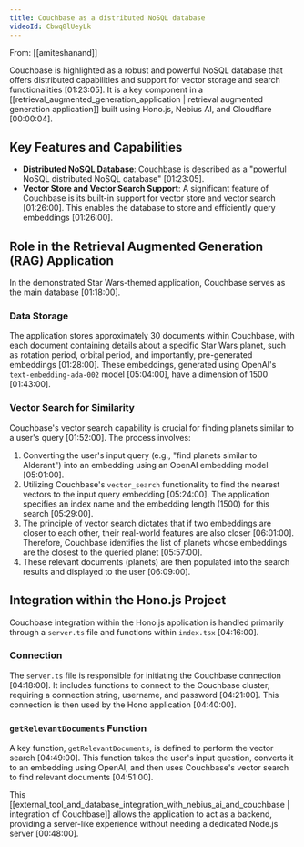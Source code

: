 ```yaml
---
title: Couchbase as a distributed NoSQL database
videoId: Cbwq8lUeyLk
---
```


From: [[amiteshanand]] <br/> 

Couchbase is highlighted as a robust and powerful NoSQL database that offers distributed capabilities and support for vector storage and search functionalities <a class="yt-timestamp" data-t="01:23:05">[01:23:05]</a>. It is a key component in a [[retrieval_augmented_generation_application | retrieval augmented generation application]] built using Hono.js, Nebius AI, and Cloudflare <a class="yt-timestamp" data-t="00:00:04">[00:00:04]</a>.

## Key Features and Capabilities

*   **Distributed NoSQL Database**: Couchbase is described as a "powerful NoSQL distributed NoSQL database" <a class="yt-timestamp" data-t="01:23:05">[01:23:05]</a>.
*   **Vector Store and Vector Search Support**: A significant feature of Couchbase is its built-in support for vector store and vector search <a class="yt-timestamp" data-t="01:26:00">[01:26:00]</a>. This enables the database to store and efficiently query embeddings <a class="yt-timestamp" data-t="01:26:00">[01:26:00]</a>.

## Role in the Retrieval Augmented Generation (RAG) Application

In the demonstrated Star Wars-themed application, Couchbase serves as the main database <a class="yt-timestamp" data-t="01:18:00">[01:18:00]</a>.

### Data Storage
The application stores approximately 30 documents within Couchbase, with each document containing details about a specific Star Wars planet, such as rotation period, orbital period, and importantly, pre-generated embeddings <a class="yt-timestamp" data-t="01:28:00">[01:28:00]</a>. These embeddings, generated using OpenAI's `text-embedding-ada-002` model <a class="yt-timestamp" data-t="05:04:00">[05:04:00]</a>, have a dimension of 1500 <a class="yt-timestamp" data-t="01:43:00">[01:43:00]</a>.

### Vector Search for Similarity
Couchbase's vector search capability is crucial for finding planets similar to a user's query <a class="yt-timestamp" data-t="01:52:00">[01:52:00]</a>.
The process involves:
1.  Converting the user's input query (e.g., "find planets similar to Alderant") into an embedding using an OpenAI embedding model <a class="yt-timestamp" data-t="05:01:00">[05:01:00]</a>.
2.  Utilizing Couchbase's `vector_search` functionality to find the nearest vectors to the input query embedding <a class="yt-timestamp" data-t="05:24:00">[05:24:00]</a>. The application specifies an index name and the embedding length (1500) for this search <a class="yt-timestamp" data-t="05:29:00">[05:29:00]</a>.
3.  The principle of vector search dictates that if two embeddings are closer to each other, their real-world features are also closer <a class="yt-timestamp" data-t="06:01:00">[06:01:00]</a>. Therefore, Couchbase identifies the list of planets whose embeddings are the closest to the queried planet <a class="yt-timestamp" data-t="05:57:00">[05:57:00]</a>.
4.  These relevant documents (planets) are then populated into the search results and displayed to the user <a class="yt-timestamp" data-t="06:09:00">[06:09:00]</a>.

## Integration within the Hono.js Project

Couchbase integration within the Hono.js application is handled primarily through a `server.ts` file and functions within `index.tsx` <a class="yt-timestamp" data-t="04:16:00">[04:16:00]</a>.

### Connection
The `server.ts` file is responsible for initiating the Couchbase connection <a class="yt-timestamp" data-t="04:18:00">[04:18:00]</a>. It includes functions to connect to the Couchbase cluster, requiring a connection string, username, and password <a class="yt-timestamp" data-t="04:21:00">[04:21:00]</a>. This connection is then used by the Hono application <a class="yt-timestamp" data-t="04:40:00">[04:40:00]</a>.

### `getRelevantDocuments` Function
A key function, `getRelevantDocuments`, is defined to perform the vector search <a class="yt-timestamp" data-t="04:49:00">[04:49:00]</a>. This function takes the user's input question, converts it to an embedding using OpenAI, and then uses Couchbase's vector search to find relevant documents <a class="yt-timestamp" data-t="04:51:00">[04:51:00]</a>.

This [[external_tool_and_database_integration_with_nebius_ai_and_couchbase | integration of Couchbase]] allows the application to act as a backend, providing a server-like experience without needing a dedicated Node.js server <a class="yt-timestamp" data-t="00:48:00">[00:48:00]</a>.